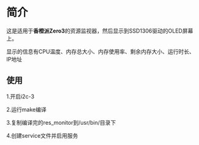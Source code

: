 # 简介
这是适用于**香橙派Zero3**的资源监视器，然后显示到SSD1306驱动的OLED屏幕上。

显示的信息有CPU温度、内存总大小、内存使用率、剩余内存大小、运行时长、IP地址

## 使用
1.开启i2c-3

2.运行make编译

3.复制编译完的res_monitor到/usr/bin/目录下

4.创建service文件并启用服务